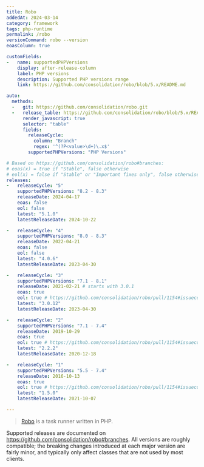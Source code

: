 ```yaml
---
title: Robo
addedAt: 2024-03-14
category: framework
tags: php-runtime
permalink: /robo
versionCommand: robo --version
eoasColumn: true

customFields:
-   name: supportedPHPVersions
    display: after-release-column
    label: PHP versions
    description: Supported PHP versions range
    link: https://github.com/consolidation/robo/blob/5.x/README.md

auto:
  methods:
  -   git: https://github.com/consolidation/robo.git
  -   release_table: https://github.com/consolidation/robo/blob/5.x/README.md
      render_javascript: true
      selector: "table"
      fields:
        releaseCycle:
          column: "Branch"
          regex: '^(?P<value>\d+)\.x$'
        supportedPHPVersions: "PHP Versions"

# Based on https://github.com/consolidation/robo#branches:
# eoas(x) = true if "Stable", false otherwise
# eol(x) = false if "Stable" or "Important fixes only", false otherwise
releases:
-   releaseCycle: "5"
    supportedPHPVersions: "8.2 - 8.3"
    releaseDate: 2024-04-17
    eoas: false
    eol: false
    latest: "5.1.0"
    latestReleaseDate: 2024-10-22

-   releaseCycle: "4"
    supportedPHPVersions: "8.0 - 8.3"
    releaseDate: 2022-04-21
    eoas: false
    eol: false
    latest: "4.0.6"
    latestReleaseDate: 2023-04-30

-   releaseCycle: "3"
    supportedPHPVersions: "7.1 - 8.1"
    releaseDate: 2021-02-21 # starts with 3.0.1
    eoas: true
    eol: true # https://github.com/consolidation/robo/pull/1154#issuecomment-1989610031
    latest: "3.0.12"
    latestReleaseDate: 2023-04-30

-   releaseCycle: "2"
    supportedPHPVersions: "7.1 - 7.4"
    releaseDate: 2019-10-29
    eoas: true
    eol: true # https://github.com/consolidation/robo/pull/1154#issuecomment-1989610031
    latest: "2.2.2"
    latestReleaseDate: 2020-12-18

-   releaseCycle: "1"
    supportedPHPVersions: "5.5 - 7.4"
    releaseDate: 2016-10-13
    eoas: true
    eol: true # https://github.com/consolidation/robo/pull/1154#issuecomment-1989610031
    latest: "1.5.0"
    latestReleaseDate: 2021-10-07

---
```


> [Robo](https://robo.li/) is a task runner written in PHP.

Supported releases are documented on <https://github.com/consolidation/robo#branches>.
All versions are roughly compatible; the breaking changes introduced at each major version are
fairly minor, and typically only affect classes that are not used by most clients.
